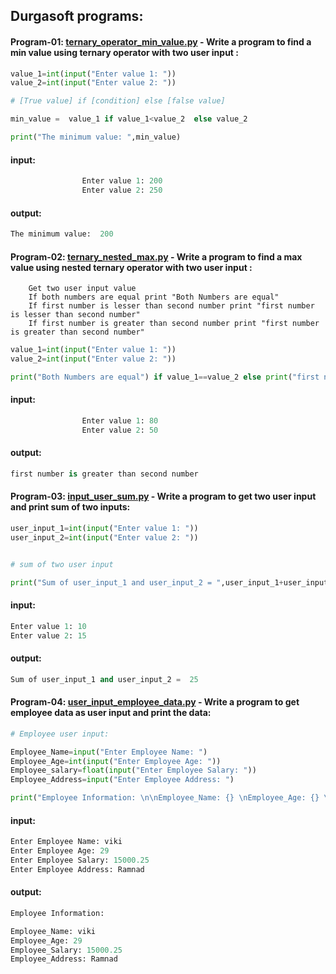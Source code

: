 ## Durgasoft programs:

#### Program-01: [ternary_operator_min_value.py](https://github.com/pknviki95/Python/tree/main/practices/DurgaSoft/ternary_operator_min_value.py) - Write a  program to find a min value using ternary operator with two user input :

```python
value_1=int(input("Enter value 1: "))
value_2=int(input("Enter value 2: "))

# [True value] if [condition] else [false value]

min_value =  value_1 if value_1<value_2  else value_2

print("The minimum value: ",min_value)
```

#### input:
```python
                Enter value 1: 200
                Enter value 2: 250
```
#### output:

```python
The minimum value:  200
```

#### Program-02: [ternary_nested_max.py](https://github.com/pknviki95/Python/tree/main/practices/DurgaSoft/ternary_nested_max.py) - Write a  program to find a max value using nested ternary operator with two user input :
```
    Get two user input value
    If both numbers are equal print "Both Numbers are equal" 
    If first number is lesser than second number print "first number is lesser than second number"
    If first number is greater than second number print "first number is greater than second number"
```
```python
value_1=int(input("Enter value 1: "))
value_2=int(input("Enter value 2: "))

print("Both Numbers are equal") if value_1==value_2 else print("first number is lesser than second number") if value_1<value_2 else print("first number is greater than second number")
```

#### input:
```python
                Enter value 1: 80
                Enter value 2: 50
```
#### output:
```python
first number is greater than second number
```

#### Program-03: [input_user_sum.py](https://github.com/pknviki95/Python/tree/main/practices/DurgaSoft/ternary_operator_min_value.py) - Write a  program to get two user input and print sum of two inputs:

```python
user_input_1=int(input("Enter value 1: "))
user_input_2=int(input("Enter value 2: "))


# sum of two user input

print("Sum of user_input_1 and user_input_2 = ",user_input_1+user_input_2)
```

#### input:
```python
Enter value 1: 10
Enter value 2: 15
```
#### output:
```python
Sum of user_input_1 and user_input_2 =  25
```

#### Program-04: [user_input_employee_data.py](https://github.com/pknviki95/Python/tree/main/practices/DurgaSoft/user_input_employee_data.py) - Write a  program to get employee data as user input and print the data:

```python
# Employee user input:

Employee_Name=input("Enter Employee Name: ")
Employee_Age=int(input("Enter Employee Age: "))
Employee_salary=float(input("Enter Employee Salary: "))
Employee_Address=input("Enter Employee Address: ")

print("Employee Information: \n\nEmployee_Name: {} \nEmployee_Age: {} \nEmployee_Salary: {} \nEmployee_Address: {}".format(Employee_Name,Employee_Age,Employee_salary,Employee_Address))
```
#### input:
```python
Enter Employee Name: viki
Enter Employee Age: 29
Enter Employee Salary: 15000.25
Enter Employee Address: Ramnad
```
#### output:
```python
Employee Information: 

Employee_Name: viki 
Employee_Age: 29 
Employee_Salary: 15000.25 
Employee_Address: Ramnad
```